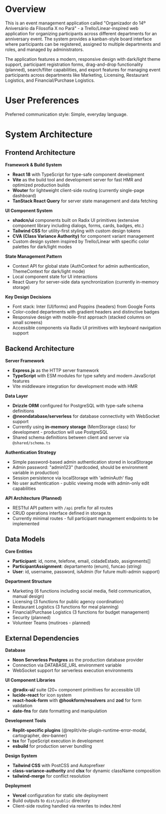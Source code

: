 # Overview

This is an event management application called "Organizador do 14º Aniversário da Filosofia X no Pará" - a Trello/Linear-inspired web application for organizing participants across different departments for an anniversary event. The system provides a kanban-style board interface where participants can be registered, assigned to multiple departments and roles, and managed by administrators.

The application features a modern, responsive design with dark/light theme support, participant registration forms, drag-and-drop functionality (planned), search/filter capabilities, and export features for managing event participants across departments like Marketing, Licensing, Restaurant Logistics, and Financial/Purchase Logistics.

# User Preferences

Preferred communication style: Simple, everyday language.

# System Architecture

## Frontend Architecture

**Framework & Build System**
- **React 18** with TypeScript for type-safe component development
- **Vite** as the build tool and development server for fast HMR and optimized production builds
- **Wouter** for lightweight client-side routing (currently single-page dashboard)
- **TanStack React Query** for server state management and data fetching

**UI Component System**
- **shadcn/ui** components built on Radix UI primitives (extensive component library including dialogs, forms, cards, badges, etc.)
- **Tailwind CSS** for utility-first styling with custom design tokens
- **CVA (Class Variance Authority)** for component variant management
- Custom design system inspired by Trello/Linear with specific color palettes for dark/light modes

**State Management Pattern**
- Context API for global state (AuthContext for admin authentication, ThemeContext for dark/light mode)
- Local component state for UI interactions
- React Query for server-side data synchronization (currently in-memory storage)

**Key Design Decisions**
- Font stack: Inter (UI/forms) and Poppins (headers) from Google Fonts
- Color-coded departments with gradient headers and distinctive badges
- Responsive design with mobile-first approach (stacked columns on small screens)
- Accessible components via Radix UI primitives with keyboard navigation support

## Backend Architecture

**Server Framework**
- **Express.js** as the HTTP server framework
- **TypeScript** with ESM modules for type safety and modern JavaScript features
- Vite middleware integration for development mode with HMR

**Data Layer**
- **Drizzle ORM** configured for PostgreSQL with type-safe schema definitions
- **@neondatabase/serverless** for database connectivity with WebSocket support
- Currently using **in-memory storage** (MemStorage class) for development - production will use PostgreSQL
- Shared schema definitions between client and server via `@shared/schema.ts`

**Authentication Strategy**
- Simple password-based admin authentication stored in localStorage
- Admin password: "admin123" (hardcoded, should be environment variable in production)
- Session persistence via localStorage with 'adminAuth' flag
- No user authentication - public viewing mode with admin-only edit capabilities

**API Architecture (Planned)**
- RESTful API pattern with `/api` prefix for all routes
- CRUD operations interface defined in storage.ts
- Currently minimal routes - full participant management endpoints to be implemented

## Data Models

**Core Entities**
- **Participant**: id, nome, telefone, email, cidadeEstado, assignments[]
- **ParticipantAssignment**: departamento (enum), funcao (string)
- **User**: id, username, password, isAdmin (for future multi-admin support)

**Department Structure**
- Marketing (6 functions including social media, field communication, manual design)
- Licensing (3 functions for public agency coordination)
- Restaurant Logistics (3 functions for meal planning)
- Financial/Purchase Logistics (3 functions for budget management)
- Security (planned)
- Volunteer Teams (mutiroes - planned)

## External Dependencies

**Database**
- **Neon Serverless Postgres** as the production database provider
- Connection via DATABASE_URL environment variable
- WebSocket support for serverless execution environments

**UI Component Libraries**
- **@radix-ui/** suite (20+ component primitives for accessible UI)
- **lucide-react** for icon system
- **react-hook-form** with **@hookform/resolvers** and **zod** for form validation
- **date-fns** for date formatting and manipulation

**Development Tools**
- **Replit-specific plugins** (@replit/vite-plugin-runtime-error-modal, cartographer, dev-banner)
- **tsx** for TypeScript execution in development
- **esbuild** for production server bundling

**Design System**
- **Tailwind CSS** with PostCSS and Autoprefixer
- **class-variance-authority** and **clsx** for dynamic className composition
- **tailwind-merge** for conflict resolution

**Deployment**
- **Vercel** configuration for static site deployment
- Build outputs to `dist/public` directory
- Client-side routing handled via rewrites to index.html